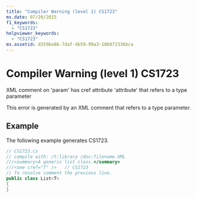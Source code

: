 ```yaml
---
title: "Compiler Warning (level 1) CS1723"
ms.date: 07/20/2015
f1_keywords: 
  - "CS1723"
helpviewer_keywords: 
  - "CS1723"
ms.assetid: d359be86-7daf-4b59-99a3-10b072336bca
---
```

# Compiler Warning (level 1) CS1723
XML comment on 'param' has cref attribute 'attribute' that refers to a type parameter  
  
 This error is generated by an XML comment that refers to a type parameter.  
  
## Example  
 The following example generates CS1723.  
  
```csharp  
// CS1723.cs  
// compile with: /t:library /doc:filename.XML  
///<summary>A generic list class.</summary>  
///<see cref="T" />   // CS1723  
// To resolve comment the previous line.  
public class List<T>   
{  
}  
```
